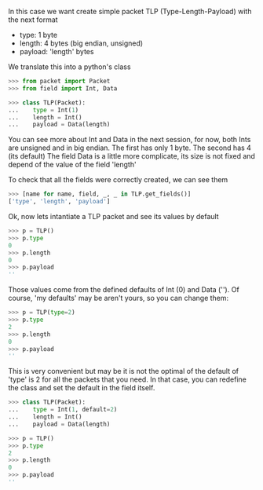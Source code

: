 In this case we want create simple packet TLP (Type-Length-Payload) with the next format
 - type: 1 byte
 - length: 4 bytes (big endian, unsigned)
 - payload: 'length' bytes

We translate this into a python's class

```python
>>> from packet import Packet
>>> from field import Int, Data

>>> class TLP(Packet):
...    type = Int(1)
...    length = Int()
...    payload = Data(length)

```

You can see more about Int and Data in the next session, for now, both Ints are unsigned and
in big endian. The first has only 1 byte. The second has 4 (its default)
The field Data is a little more complicate, its size is not fixed and depend of the value
of the field 'length'

To check that all the fields were correctly created, we can see them

```python
>>> [name for name, field, _, _ in TLP.get_fields()]
['type', 'length', 'payload']

```

Ok, now lets intantiate a TLP packet and see its values by default

```python
>>> p = TLP()
>>> p.type
0
>>> p.length
0
>>> p.payload
''

```

Those values come from the defined defaults of Int (0) and Data ('').
Of course, 'my defaults' may be aren't yours, so you can change them:

```python
>>> p = TLP(type=2) 
>>> p.type
2
>>> p.length
0
>>> p.payload
''

```

This is very convenient but may be it is not the optimal of the default of 'type' is 2
for all the packets that you need. In that case, you can redefine the class and set the
default in the field itself.

```python
>>> class TLP(Packet):
...    type = Int(1, default=2)
...    length = Int()
...    payload = Data(length)

>>> p = TLP() 
>>> p.type
2
>>> p.length
0
>>> p.payload
''

```
